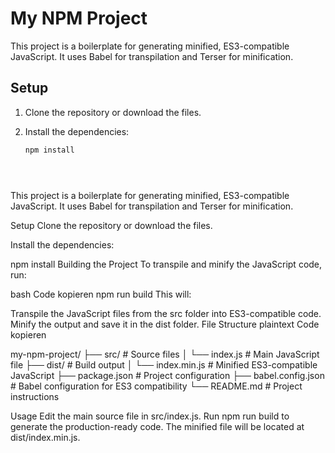 # My NPM Project

This project is a boilerplate for generating minified, ES3-compatible JavaScript. It uses Babel for transpilation and Terser for minification.

## Setup

1. Clone the repository or download the files.
2. Install the dependencies:

   ```bash
   npm install





This project is a boilerplate for generating minified, ES3-compatible JavaScript. It uses Babel for transpilation and Terser for minification.

Setup
Clone the repository or download the files.

Install the dependencies:

 
npm install
Building the Project
To transpile and minify the JavaScript code, run:

bash
Code kopieren
npm run build
This will:

Transpile the JavaScript files from the src folder into ES3-compatible code.
Minify the output and save it in the dist folder.
File Structure
plaintext
Code kopieren

my-npm-project/
├── src/                 # Source files
│   └── index.js         # Main JavaScript file
├── dist/                # Build output
│   └── index.min.js     # Minified ES3-compatible JavaScript
├── package.json         # Project configuration
├── babel.config.json    # Babel configuration for ES3 compatibility
└── README.md            # Project instructions

Usage
Edit the main source file in src/index.js.
Run npm run build to generate the production-ready code.
The minified file will be located at dist/index.min.js.
